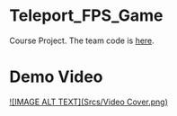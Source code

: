 # Teleport_FPS_Game
Course Project. The team code is [here](https://github.com/IwakuraRein/Teleport_FPS_Game).
# Demo Video

[![IMAGE ALT TEXT](Srcs/Video Cover.png)](https://www.bilibili.com/video/BV15Y41187sv/?spm_id_from=333.999.0.0&vd_source=f886be6ac401fba163ae46b57a201fdd)
